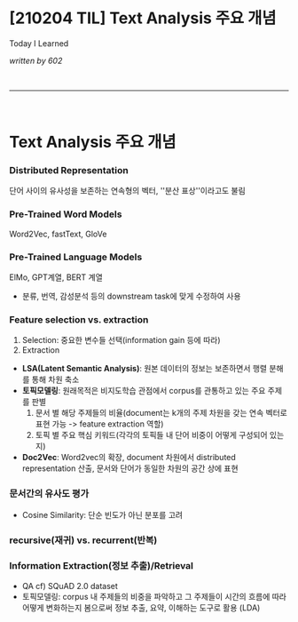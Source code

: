 

# [210204 TIL] Text Analysis 주요 개념

Today I Learned  

_written by 602_

<br/>



---



<br/>

# Text Analysis 주요 개념



### Distributed Representation

단어 사이의 유사성을 보존하는 연속형의 벡터, ''분산 표상''이라고도 불림



### Pre-Trained Word Models

Word2Vec, fastText, GloVe



### Pre-Trained Language Models

ElMo, GPT계열, BERT 계열

- 분류, 번역, 감성분석 등의 downstream task에 맞게 수정하여 사용



### Feature selection vs. extraction
1. Selection: 중요한 변수들 선택(information gain 등에 따라)
2. Extraction
- **LSA(Latent Semantic Analysis)**: 원본 데이터의 정보는 보존하면서 행렬 분해를 통해 차원 축소
- **토픽모델링**: 원래목적은 비지도학습 관점에서 corpus를 관통하고 있는 주요 주제를 판별 
  1. 문서 별 해당 주제들의 비율(document는 k개의 주제 차원을 갖는 연속 벡터로 표현 가능 -> feature extraction 역할)
  2. 토픽 별 주요 핵심 키워드(각각의 토픽들 내 단어 비중이 어떻게 구성되어 있는지)
- **Doc2Vec**: Word2vec의 확장, document 차원에서 distributed representation 산출, 문서와 단어가 동일한 차원의 공간 상에 표현





### 문서간의 유사도 평가

- Cosine Similarity: 단순 빈도가 아닌 분포를 고려



### recursive(재귀) vs. recurrent(반복)



### Information Extraction(정보 추출)/Retrieval

- QA
cf) SQuAD 2.0 dataset
- 토픽모델링: corpus 내 주제들의 비중을 파악하고 그 주제들이 시간의 흐름에 따라 어떻게 변화하는지 봄으로써 정보 추출, 요약, 이해하는 도구로 활용 (LDA)



